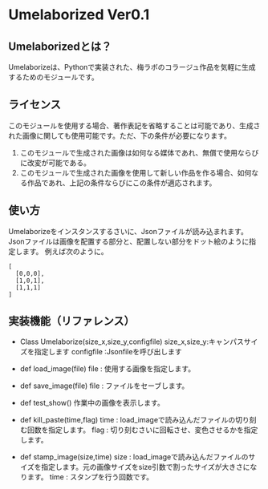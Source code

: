 # Umelaborized  Ver0.1 #

## Umelaborizedとは？ ##

Umelaborizeは、Pythonで実装された、梅ラボのコラージュ作品を気軽に生成するためのモジュールです。

## ライセンス ##

このモジュールを使用する場合、著作表記を省略することは可能であり、生成された画像に関しても使用可能です。ただ、下の条件が必要になります。

1. このモジュールで生成された画像は如何なる媒体であれ、無償で使用ならびに改変が可能である。
2. このモジュールで生成された画像を使用して新しい作品を作る場合、如何なる作品であれ、上記の条件ならびにこの条件が適応されます。

## 使い方 ##

Umelaborizeをインスタンスするさいに、Jsonファイルが読み込まれます。
Jsonファイルは画像を配置する部分と、配置しない部分をドット絵のように指定します。
例えば次のように。

    [
      [0,0,0],
      [1,0,1],
      [1,1,1]
    ]

## 実装機能（リファレンス） ##

* Class Umelaborize(size_x,size_y,configfile)
    size_x,size_y:キャンパスサイズを指定します
    configfile   :Jsonfileを呼び出します

* def load_image(file)
    file : 使用する画像を指定します。

* def save_image(file)
    file : ファイルをセーブします。

* def test_show()
    作業中の画像を表示します。
    
* def kill_paste(time,flag)
    time : load_imageで読み込んだファイルの切り刻む回数を指定します。
    flag : 切り刻むさいに回転させ、変色させるかを指定します。

* def stamp_image(size,time)
    size : load_imageで読み込んだファイルのサイズを指定します。元の画像サイズをsize引数で割ったサイズが大きさになります。
    time : スタンプを行う回数です。

